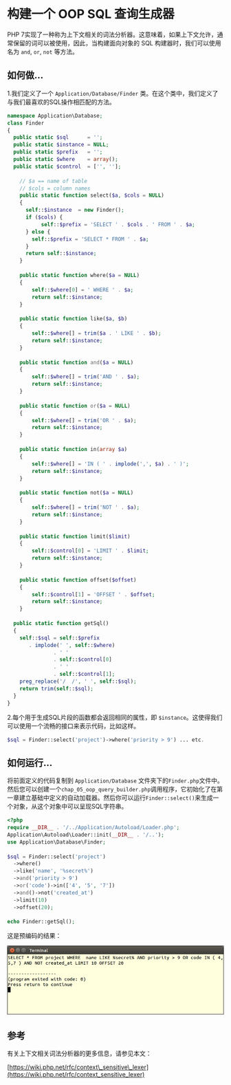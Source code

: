 # 构建一个 OOP SQL 查询生成器

PHP 7实现了一种称为上下文相关的词法分析器。这意味着，如果上下文允许，通常保留的词可以被使用，因此，当构建面向对象的 SQL 构建器时，我们可以使用名为 `and`, `or`, `not` 等方法。

## 如何做...

1.我们定义了一个 `Application/Database/Finder` 类。在这个类中，我们定义了与我们最喜欢的SQL操作相匹配的方法。

```php
namespace Application\Database;
class Finder
{
  public static $sql      = '';
  public static $instance = NULL;
  public static $prefix   = '';
  public static $where    = array();
  public static $control  = ['', ''];
  
    // $a == name of table
    // $cols = column names
    public static function select($a, $cols = NULL)
    {
      self::$instance  = new Finder();
      if ($cols) {
           self::$prefix = 'SELECT ' . $cols . ' FROM ' . $a;
      } else {
        self::$prefix = 'SELECT * FROM ' . $a;
      }
      return self::$instance;
    }
    
    public static function where($a = NULL)
    {
        self::$where[0] = ' WHERE ' . $a;
        return self::$instance;
    }
    
    public static function like($a, $b)
    {
        self::$where[] = trim($a . ' LIKE ' . $b);
        return self::$instance;
    }
    
    public static function and($a = NULL)
    {
        self::$where[] = trim('AND ' . $a);
        return self::$instance;
    }
    
    public static function or($a = NULL)
    {
        self::$where[] = trim('OR ' . $a);
        return self::$instance;
    }
    
    public static function in(array $a)
    {
        self::$where[] = 'IN ( ' . implode(',', $a) . ' )';
        return self::$instance;
    }
    
    public static function not($a = NULL)
    {
        self::$where[] = trim('NOT ' . $a);
        return self::$instance;
    }
    
    public static function limit($limit)
    {
        self::$control[0] = 'LIMIT ' . $limit;
        return self::$instance;
    }
    
    public static function offset($offset)
    {
        self::$control[1] = 'OFFSET ' . $offset;
        return self::$instance;
    }

  public static function getSql()
  {
    self::$sql = self::$prefix
       . implode(' ', self::$where)
               . ' '
               . self::$control[0]
               . ' '
               . self::$control[1];
    preg_replace('/  /', ' ', self::$sql);
    return trim(self::$sql);
  }
}

```

2.每个用于生成SQL片段的函数都会返回相同的属性，即 `$instance`。这使得我们可以使用一个流畅的接口来表示代码，比如这样。

```php
$sql = Finder::select('project')->where('priority > 9') ... etc.
```

## 如何运行...

将前面定义的代码复制到 `Application/Database` 文件夹下的`Finder.php`文件中。然后您可以创建一个`chap_05_oop_query_builder.php`调用程序，它初始化了在第一章建立基础中定义的自动加载器。然后你可以运行`Finder::select()`来生成一个对象，从这个对象中可以呈现SQL字符串。

```php
<?php
require __DIR__ . '/../Application/Autoload/Loader.php';
Application\Autoload\Loader::init(__DIR__ . '/..');
use Application\Database\Finder;

$sql = Finder::select('project')
  ->where()
  ->like('name', '%secret%')
  ->and('priority > 9')
  ->or('code')->in(['4', '5', '7'])
  ->and()->not('created_at')
  ->limit(10)
  ->offset(20);

echo Finder::getSql();
```

这是预编码的结果：

![](../../.gitbook/assets/image%20%2877%29.png)

## 参考

有关上下文相关词法分析器的更多信息，请参见本文：

[https://wiki.php.net/rfc/context\_sensitive\_lexer](https://wiki.php.net/rfc/context_sensitive_lexer)

